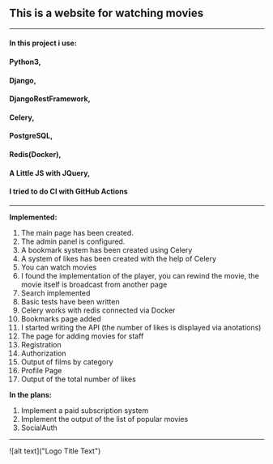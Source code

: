 ## This is a website for watching movies
___

#### In this project i use:
  #### Python3,
  #### Django,
  #### DjangoRestFramework, 
  #### Celery, 
  #### PostgreSQL, 
  #### Redis(Docker),
  #### A Little JS with JQuery,
  #### I tried to do CI with GitHub Actions
___



__Implemented:__

1. The main page has been created.
2. The admin panel is configured.
3. A bookmark system has been created using Celery
3. A system of likes has been created with the help of Celery 
4. You can watch movies
5. I found the implementation of the player, you can rewind the movie, the movie itself is broadcast from another page
6. Search implemented
7. Basic tests have been written
8. Celery works with redis connected via Docker
9. Bookmarks page added
10. I started writing the API (the number of likes is displayed via anotations)
11. The page for adding movies for staff
12. Registration
13. Authorization
14. Output of films by category
15. Profile Page
16. Output of the total number of likes

__In the plans:__
1. Implement a paid subscription system
2. Implement the output of the list of popular movies
3. SocialAuth

___


![alt text]("Logo Title Text")